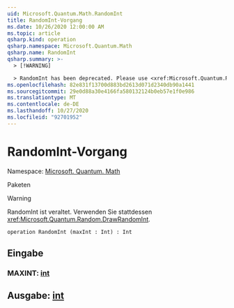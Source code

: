 ```yaml
---
uid: Microsoft.Quantum.Math.RandomInt
title: RandomInt-Vorgang
ms.date: 10/26/2020 12:00:00 AM
ms.topic: article
qsharp.kind: operation
qsharp.namespace: Microsoft.Quantum.Math
qsharp.name: RandomInt
qsharp.summary: >-
  > [!WARNING]

  > RandomInt has been deprecated. Please use <xref:Microsoft.Quantum.Random.DrawRandomInt> instead.
ms.openlocfilehash: 82e831f13700d883bd2613d071d2340db90a1441
ms.sourcegitcommit: 29e0d88a30e4166fa580132124b0eb57e1f0e986
ms.translationtype: MT
ms.contentlocale: de-DE
ms.lasthandoff: 10/27/2020
ms.locfileid: "92701952"
---
```

# <a name="randomint-operation"></a>RandomInt-Vorgang

Namespace: [Microsoft. Quantum. Math](xref:Microsoft.Quantum.Math)

Paketen [](https://nuget.org/packages/)


> [!WARNING]
> RandomInt ist veraltet. Verwenden Sie stattdessen <xref:Microsoft.Quantum.Random.DrawRandomInt>.



```qsharp
operation RandomInt (maxInt : Int) : Int
```


## <a name="input"></a>Eingabe

### <a name="maxint--int"></a>MAXINT: [int](xref:microsoft.quantum.lang-ref.int)





## <a name="output--int"></a>Ausgabe: [int](xref:microsoft.quantum.lang-ref.int)

